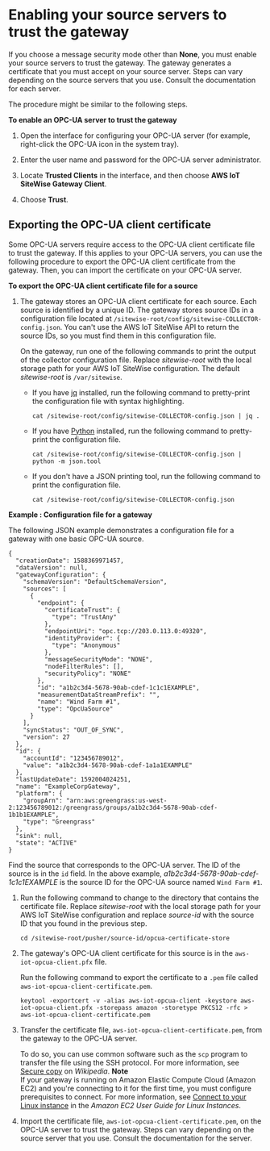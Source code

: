 # Enabling your source servers to trust the gateway<a name="enable-source-trust"></a>

If you choose a message security mode other than **None**, you must enable your source servers to trust the gateway\. The gateway generates a certificate that you must accept on your source server\. Steps can vary depending on the source servers that you use\. Consult the documentation for each server\.

The procedure might be similar to the following steps\.

**To enable an OPC\-UA server to trust the gateway**

1. Open the interface for configuring your OPC\-UA server \(for example, right\-click the OPC\-UA icon in the system tray\)\.

1. Enter the user name and password for the OPC\-UA server administrator\.

1. Locate **Trusted Clients** in the interface, and then choose **AWS IoT SiteWise Gateway Client**\.

1. Choose **Trust**\.

## Exporting the OPC\-UA client certificate<a name="export-opc-ua-client-certificate"></a>

Some OPC\-UA servers require access to the OPC\-UA client certificate file to trust the gateway\. If this applies to your OPC\-UA servers, you can use the following procedure to export the OPC\-UA client certificate from the gateway\. Then, you can import the certificate on your OPC\-UA server\.

**To export the OPC\-UA client certificate file for a source**

1. The gateway stores an OPC\-UA client certificate for each source\. Each source is identified by a unique ID\. The gateway stores source IDs in a configuration file located at `/sitewise-root/config/sitewise-COLLECTOR-config.json`\. You can't use the AWS IoT SiteWise API to return the source IDs, so you must find them in this configuration file\.

   On the gateway, run one of the following commands to print the output of the collector configuration file\. Replace *sitewise\-root* with the local storage path for your AWS IoT SiteWise configuration\. The default *sitewise\-root* is `/var/sitewise`\.
   + If you have [jq](https://stedolan.github.io/jq/) installed, run the following command to pretty\-print the configuration file with syntax highlighting\.

     ```
     cat /sitewise-root/config/sitewise-COLLECTOR-config.json | jq .
     ```
   + If you have [Python](https://www.python.org/) installed, run the following command to pretty\-print the configuration file\.

     ```
     cat /sitewise-root/config/sitewise-COLLECTOR-config.json | python -m json.tool
     ```
   + If you don't have a JSON printing tool, run the following command to print the configuration file\.

     ```
     cat /sitewise-root/config/sitewise-COLLECTOR-config.json
     ```  
**Example : Configuration file for a gateway**  

   The following JSON example demonstrates a configuration file for a gateway with one basic OPC\-UA source\.

   ```
   {
     "creationDate": 1588369971457,
     "dataVersion": null,
     "gatewayConfiguration": {
       "schemaVersion": "DefaultSchemaVersion",
       "sources": [
         {
           "endpoint": {
             "certificateTrust": {
               "type": "TrustAny"
             },
             "endpointUri": "opc.tcp://203.0.113.0:49320",
             "identityProvider": {
               "type": "Anonymous"
             },
             "messageSecurityMode": "NONE",
             "nodeFilterRules": [],
             "securityPolicy": "NONE"
           },
           "id": "a1b2c3d4-5678-90ab-cdef-1c1c1EXAMPLE",
           "measurementDataStreamPrefix": "",
           "name": "Wind Farm #1",
           "type": "OpcUaSource"
         }
       ],
       "syncStatus": "OUT_OF_SYNC",
       "version": 27
     },
     "id": {
       "accountId": "123456789012",
       "value": "a1b2c3d4-5678-90ab-cdef-1a1a1EXAMPLE"
     },
     "lastUpdateDate": 1592004024251,
     "name": "ExampleCorpGateway",
     "platform": {
       "groupArn": "arn:aws:greengrass:us-west-2:123456789012:/greengrass/groups/a1b2c3d4-5678-90ab-cdef-1b1b1EXAMPLE",
       "type": "Greengrass"
     },
     "sink": null,
     "state": "ACTIVE"
   }
   ```

   Find the source that corresponds to the OPC\-UA server\. The ID of the source is in the `id` field\. In the above example, *a1b2c3d4\-5678\-90ab\-cdef\-1c1c1EXAMPLE* is the source ID for the OPC\-UA source named `Wind Farm #1`\.

1. Run the following command to change to the directory that contains the certificate file\. Replace *sitewise\-root* with the local storage path for your AWS IoT SiteWise configuration and replace *source\-id* with the source ID that you found in the previous step\.

   ```
   cd /sitewise-root/pusher/source-id/opcua-certificate-store
   ```

1. The gateway's OPC\-UA client certificate for this source is in the `aws-iot-opcua-client.pfx` file\.

   Run the following command to export the certificate to a `.pem` file called `aws-iot-opcua-client-certificate.pem`\.

   ```
   keytool -exportcert -v -alias aws-iot-opcua-client -keystore aws-iot-opcua-client.pfx -storepass amazon -storetype PKCS12 -rfc > aws-iot-opcua-client-certificate.pem
   ```

1. Transfer the certificate file, `aws-iot-opcua-client-certificate.pem`, from the gateway to the OPC\-UA server\.

   To do so, you can use common software such as the `scp` program to transfer the file using the SSH protocol\. For more information, see [Secure copy](https://en.wikipedia.org/wiki/Secure_copy) on *Wikipedia*\.
**Note**  
If your gateway is running on Amazon Elastic Compute Cloud \(Amazon EC2\) and you're connecting to it for the first time, you must configure prerequisites to connect\. For more information, see [Connect to your Linux instance](https://docs.aws.amazon.com/AWSEC2/latest/UserGuide/AccessingInstances.html) in the *Amazon EC2 User Guide for Linux Instances*\.

1. Import the certificate file, `aws-iot-opcua-client-certificate.pem`, on the OPC\-UA server to trust the gateway\. Steps can vary depending on the source server that you use\. Consult the documentation for the server\.